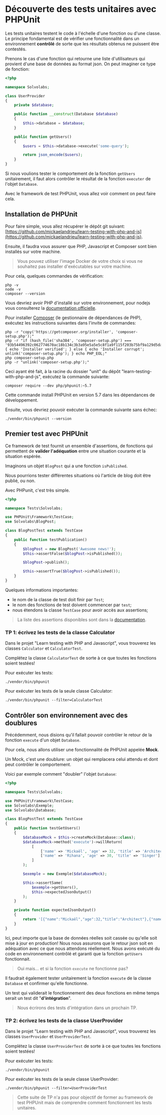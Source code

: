 # Découverte des tests unitaires avec PHPUnit

Les tests unitaires testent le code à l'échelle d'une fonction ou d'une classe. Le principe fondamental est de vérifier une fonctionnalité dans un environnement **contrôlé** de sorte que les résultats obtenus ne puissent être contestés.

Prenons le cas d'une fonction qui retourne une liste d'utilisateurs qui provient d'une base de données au format json. On peut imaginer ce type de fonction:

```php
<?php

namespace Solvolabs;

class UserProvider
{
    private $database;

    public function __construct(Database $database)
    {
        $this->database = $database;
    }

    public function getUsers()
    {
        $users = $this->database->execute('some-query');

        return json_encode($users);
    }
}
```

Si nous voulions tester le comportement de la fonction `getUsers` unitairement, il faut alors contrôler le résultat de la fonction `executer` de l'objet `Database`.

Avec le framework de test PHPUnit, vous allez voir comment on peut faire cela.

## Installation de PHPUnit

Pour faire simple, vous allez récupérer le dépôt git suivant: [https://github.com/mickaelandrieu/learn-testing-with-php-and-js](https://github.com/mickaelandrieu/learn-testing-with-php-and-js).

Ensuite, il faudra vous assurer que PHP, Javascript et Composer sont bien installés sur votre machine.

> Vous pouvez utiliser l'image Docker de votre choix si vous ne souhaitez pas installer d'exécutables sur votre machine.

Pour cela, quelques commandes de vérification:

```
php -v
node -v
composer --version
```

Vous devriez avoir PHP d'installé sur votre environnement, pour nodejs vous consulterez la [documentation officielle](https://nodejs.org/en/).

Pour installer [Composer](https://getcomposer.org/) (le gestionnaire de dépendances de PHP), exécutez les instructions suivantes dans l'invite de commandes:

```
php -r "copy('https://getcomposer.org/installer', 'composer-setup.php');"
php -r "if (hash_file('sha384', 'composer-setup.php') === '93b54496392c062774670ac18b134c3b3a95e5a5e5c8f1a9f115f203b75bf9a129d5daa8ba6a13e2cc8a1da0806388a8') { echo 'Installer verified'; } else { echo 'Installer corrupt'; unlink('composer-setup.php'); } echo PHP_EOL;"
php composer-setup.php
php -r "unlink('composer-setup.php');"
```

Ceci ayant été fait, à la racine du dossier "unit" du dépôt "learn-testing-with-php-and-js", exécutez la commande suivante:

```
composer require --dev php/phpunit:~5.7
```

Cette commande install PHPUnit en version 5.7 dans les dépendances de développement.

Ensuite, vous devriez pouvoir exécuter la commande suivante sans échec:

```
./vendor/bin/phpunit --version
```

## Premier test avec PHPUnit

Ce framework de test fournit un ensemble d'assertions, de fonctions qui permettent de **valider l'adéquation** entre une situation courante et la situation espérée.

Imaginons un objet `BlogPost` qui a une fonction `isPublished`.

Nous pourrions tester différentes situations où l'article de blog doit être publié, ou non.

Avec PHPunit, c'est très simple.

```php
<?php

namespace Tests\Solvolabs;

use PHPUnit\Framework\TestCase;
use Solvolabs\BlogPost;

class BlogPostTest extends TestCase
{
    public function testPublication()
    {
        $blogPost = new BlogPost('Awesome news!');
        $this->assertFalse($blogPost->isPublished());

        $blogPost->publish();

        $this->assertTrue($blogPost->isPublished());
    }
}
```

Quelques informations importantes:

* le nom de la classe de test doit finir par `Test`;
* le nom des fonctions de test doivent commencer par `test`;
* nous étendons la classe `TestCase` pour avoir accès aux assertions;

> La liste des assertions disponibles sont dans la [documentation](https://phpunit.de/manual/5.7/en/appendixes.assertions.html).

### TP 1: écrivez les tests de la classe Calculator

Dans le projet "Learn testing with PHP and Javascript", vous trouverez les classes `Calculator` et `CalculatorTest`.

Complétez la classe `CalculatorTest` de sorte à ce que toutes les fonctions soient testées!

Pour exécuter les tests:

```
./vendor/bin/phpunit
```

Pour exécuter les tests de la seule classe Calculator:

```
./vendor/bin/phpunit --filter=CalculatorTest
```

## Contrôler son environnement avec des doublures

Précédemment, nous disions qu'il fallait pouvoir contrôler le retour de la fonction `execute` d'un objet `Database`.

Pour cela, nous allons utiliser une fonctionnalité de PHPUnit appelée **Mock**.

Un Mock, c'est une doublure: un objet qui remplacera celui attendu et dont peut contrôler le comportement.

Voici par exemple comment "doubler" l'objet `Database`:

```php
<?php

namespace Tests\Solvolabs;

use PHPUnit\Framework\TestCase;
use Solvolabs\Exemple;
use Solvolabs\Database;

class BlogPostTest extends TestCase
{
    public function testGetUsers()
    {
        $databaseMock = $this->createMock(Database::class);
        $databaseMock->method('execute')->willReturn(
            [
                ['name' => 'Mickaël', 'age' => 32, 'title' => 'Architect'],
                ['name' => 'Rihana', 'age' => 30, 'title' => 'Singer'],
            ]
        );

        $exemple = new Exemple($databaseMock);

        $this->assertSame(
            $exemple->getUsers(),
            $this->expectedJsonOutput()
        );
    }

    private function expectedJsonOutput()
    {
        return '[{"name":"Mickaël","age":32,"title":"Architect"},{"name":"Rihana","age":30,"title":"Singer"}]';
    }
}
```

Ici, peut importe que la base de données réelles soit cassée ou qu'elle soit mise à jour en production! Nous nous assurons que le retour json soit en adéquation avec ce que nous attendons réellement. Nous avons exécuté du code en environnement contrôlé et garanti que la fonction `getUsers` fonctionnait.

> Oui mais... et si la fonction `execute` ne fonctionne pas?

Il faudrait également tester unitairement la fonction `execute` de la classe `Database` et confirmer qu'elle fonctionne.

Un test qui validerait le fonctionnement des deux fonctions en même temps serait un test dit "**d'intégration**".

> Nous écrirons des tests d'intégration dans un prochain TP.

### TP 2: écrivez les tests de la classe UserProvider

Dans le projet "Learn testing with PHP and Javascript", vous trouverez les classes `UserProvider` et `UserProviderTest`.

Complétez la classe `UserProviderTest` de sorte à ce que toutes les fonctions soient testées!

Pour exécuter les tests:

```
./vendor/bin/phpunit
```

Pour exécuter les tests de la seule classe UserProvider:

```
./vendor/bin/phpunit --filter=UserProviderTest
```


> Cette suite de TP n'a pas pour objectif de former
> au framework de test PHPUnit mais de comprendre
> comment fonctionnent les tests unitaires.